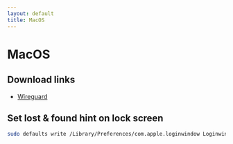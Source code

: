 ```yaml
---
layout: default
title: MacOS
---
```


# MacOS

## Download links

- [Wireguard](https://apps.apple.com/us/app/wireguard/id1451685025?ls=1&mt=12)

## Set lost & found hint on lock screen

```bash
sudo defaults write /Library/Preferences/com.apple.loginwindow LoginwindowText "When found please return me to Aike de Jongste or call +316......"
```

